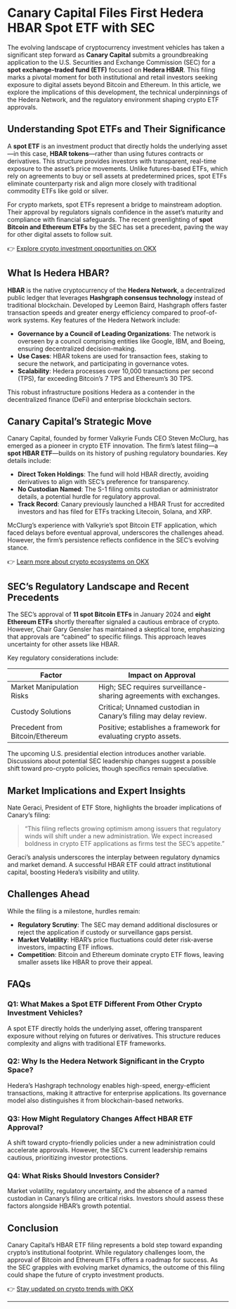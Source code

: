 # Canary Capital Files First Hedera HBAR Spot ETF with SEC  

The evolving landscape of cryptocurrency investment vehicles has taken a significant step forward as **Canary Capital** submits a groundbreaking application to the U.S. Securities and Exchange Commission (SEC) for a **spot exchange-traded fund (ETF)** focused on **Hedera HBAR**. This filing marks a pivotal moment for both institutional and retail investors seeking exposure to digital assets beyond Bitcoin and Ethereum. In this article, we explore the implications of this development, the technical underpinnings of the Hedera Network, and the regulatory environment shaping crypto ETF approvals.  

## Understanding Spot ETFs and Their Significance  

A **spot ETF** is an investment product that directly holds the underlying asset—in this case, **HBAR tokens**—rather than using futures contracts or derivatives. This structure provides investors with transparent, real-time exposure to the asset’s price movements. Unlike futures-based ETFs, which rely on agreements to buy or sell assets at predetermined prices, spot ETFs eliminate counterparty risk and align more closely with traditional commodity ETFs like gold or silver.  

For crypto markets, spot ETFs represent a bridge to mainstream adoption. Their approval by regulators signals confidence in the asset’s maturity and compliance with financial safeguards. The recent greenlighting of **spot Bitcoin and Ethereum ETFs** by the SEC has set a precedent, paving the way for other digital assets to follow suit.  

👉 [Explore crypto investment opportunities on OKX](https://bit.ly/okx-bonus)  

## What Is Hedera HBAR?  

**HBAR** is the native cryptocurrency of the **Hedera Network**, a decentralized public ledger that leverages **Hashgraph consensus technology** instead of traditional blockchain. Developed by Leemon Baird, Hashgraph offers faster transaction speeds and greater energy efficiency compared to proof-of-work systems. Key features of the Hedera Network include:  

- **Governance by a Council of Leading Organizations**: The network is overseen by a council comprising entities like Google, IBM, and Boeing, ensuring decentralized decision-making.  
- **Use Cases**: HBAR tokens are used for transaction fees, staking to secure the network, and participating in governance votes.  
- **Scalability**: Hedera processes over 10,000 transactions per second (TPS), far exceeding Bitcoin’s 7 TPS and Ethereum’s 30 TPS.  

This robust infrastructure positions Hedera as a contender in the decentralized finance (DeFi) and enterprise blockchain sectors.  

## Canary Capital’s Strategic Move  

Canary Capital, founded by former Valkyrie Funds CEO Steven McClurg, has emerged as a pioneer in crypto ETF innovation. The firm’s latest filing—a **spot HBAR ETF**—builds on its history of pushing regulatory boundaries. Key details include:  

- **Direct Token Holdings**: The fund will hold HBAR directly, avoiding derivatives to align with SEC’s preference for transparency.  
- **No Custodian Named**: The S-1 filing omits custodian or administrator details, a potential hurdle for regulatory approval.  
- **Track Record**: Canary previously launched a HBAR Trust for accredited investors and has filed for ETFs tracking Litecoin, Solana, and XRP.  

McClurg’s experience with Valkyrie’s spot Bitcoin ETF application, which faced delays before eventual approval, underscores the challenges ahead. However, the firm’s persistence reflects confidence in the SEC’s evolving stance.  

👉 [Learn more about crypto ecosystems on OKX](https://bit.ly/okx-bonus)  

## SEC’s Regulatory Landscape and Recent Precedents  

The SEC’s approval of **11 spot Bitcoin ETFs** in January 2024 and **eight Ethereum ETFs** shortly thereafter signaled a cautious embrace of crypto. However, Chair Gary Gensler has maintained a skeptical tone, emphasizing that approvals are “cabined” to specific filings. This approach leaves uncertainty for other assets like HBAR.  

Key regulatory considerations include:  

| Factor                | Impact on Approval |  
|-----------------------|--------------------|  
| Market Manipulation Risks | High; SEC requires surveillance-sharing agreements with exchanges. |  
| Custody Solutions     | Critical; Unnamed custodian in Canary’s filing may delay review. |  
| Precedent from Bitcoin/Ethereum | Positive; establishes a framework for evaluating crypto assets. |  

The upcoming U.S. presidential election introduces another variable. Discussions about potential SEC leadership changes suggest a possible shift toward pro-crypto policies, though specifics remain speculative.  

## Market Implications and Expert Insights  

Nate Geraci, President of ETF Store, highlights the broader implications of Canary’s filing:  

> “This filing reflects growing optimism among issuers that regulatory winds will shift under a new administration. We expect increased boldness in crypto ETF applications as firms test the SEC’s appetite.”  

Geraci’s analysis underscores the interplay between regulatory dynamics and market demand. A successful HBAR ETF could attract institutional capital, boosting Hedera’s visibility and utility.  

## Challenges Ahead  

While the filing is a milestone, hurdles remain:  
- **Regulatory Scrutiny**: The SEC may demand additional disclosures or reject the application if custody or surveillance gaps persist.  
- **Market Volatility**: HBAR’s price fluctuations could deter risk-averse investors, impacting ETF inflows.  
- **Competition**: Bitcoin and Ethereum dominate crypto ETF flows, leaving smaller assets like HBAR to prove their appeal.  

## FAQs  

### Q1: What Makes a Spot ETF Different From Other Crypto Investment Vehicles?  
A spot ETF directly holds the underlying asset, offering transparent exposure without relying on futures or derivatives. This structure reduces complexity and aligns with traditional ETF frameworks.  

### Q2: Why Is the Hedera Network Significant in the Crypto Space?  
Hedera’s Hashgraph technology enables high-speed, energy-efficient transactions, making it attractive for enterprise applications. Its governance model also distinguishes it from blockchain-based networks.  

### Q3: How Might Regulatory Changes Affect HBAR ETF Approval?  
A shift toward crypto-friendly policies under a new administration could accelerate approvals. However, the SEC’s current leadership remains cautious, prioritizing investor protections.  

### Q4: What Risks Should Investors Consider?  
Market volatility, regulatory uncertainty, and the absence of a named custodian in Canary’s filing are critical risks. Investors should assess these factors alongside HBAR’s growth potential.  

## Conclusion  

Canary Capital’s HBAR ETF filing represents a bold step toward expanding crypto’s institutional footprint. While regulatory challenges loom, the approval of Bitcoin and Ethereum ETFs offers a roadmap for success. As the SEC grapples with evolving market dynamics, the outcome of this filing could shape the future of crypto investment products.  

👉 [Stay updated on crypto trends with OKX](https://bit.ly/okx-bonus)  

---  